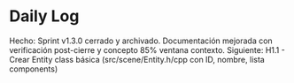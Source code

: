 ﻿# Daily Log

Hecho: Sprint v1.3.0 cerrado y archivado. Documentación mejorada con verificación post-cierre y concepto 85% ventana contexto.
Siguiente: H1.1 - Crear Entity class básica (src/scene/Entity.h/cpp con ID, nombre, lista components)


